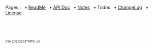 Pages : &nbsp;
 • [ReadMe](./../README.md) &nbsp;
 • [API Doc](./apidoc.md) &nbsp;
 • [Notes](./notes.md) &nbsp;
 • Todos &nbsp;
 • [ChangeLog](./changelog.md) &nbsp;
 • [License](./../license.md)

&nbsp;

&nbsp;


<sup><sub>[file 20210503°1411] ܀Ω</sub></sup>
